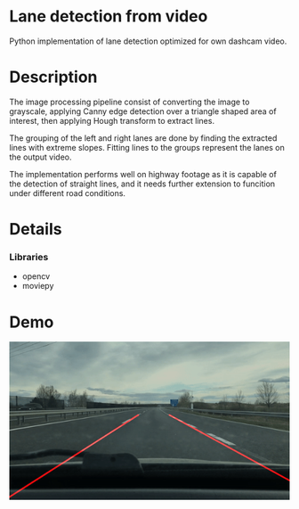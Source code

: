 # Lane detection from video
Python implementation of lane detection optimized for own dashcam video.

# Description
The image processing pipeline consist of converting the image to grayscale, applying Canny edge detection over a triangle shaped area of interest, then applying Hough transform to extract lines.

The grouping of the left and right lanes are done by finding the extracted lines with extreme slopes. Fitting lines to the groups represent the lanes on the output video.

The implementation performs well on highway footage as it is capable of the detection of straight lines, and it needs further extension to funcition under different road conditions.

# Details

### Libraries
- opencv
- moviepy

# Demo
<img src="https://github.com/tamaspalinkas/lane-detection/blob/master/lane-detection.gif">
